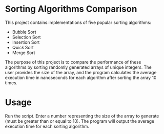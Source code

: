 # Sorting Algorithms Comparison
This project contains implementations of five popular sorting algorithms:

- Bubble Sort
- Selection Sort
- Insertion Sort
- Quick Sort
- Merge Sort

The purpose of this project is to compare the performance of these algorithms by sorting randomly generated arrays of unique integers. The user provides the size of the array, and the program calculates the average execution time in nanoseconds for each algorithm after sorting the array 10 times.

# Usage
Run the script.
Enter a number representing the size of the array to generate (must be greater than or equal to 10).
The program will output the average execution time for each sorting algorithm.
